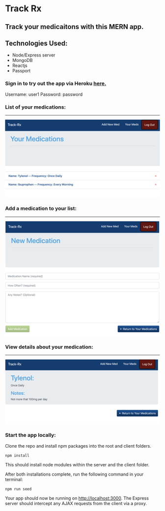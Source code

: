 # Track Rx

## Track your medicaitons with this MERN app.

## Technologies Used:

- Node/Express server
- MongoDB
- Reactjs
- Passport

### Sign in to try out the app via Heroku <a href="https://serene-cove-27112.herokuapp.com/" target="blank">here.</a>

Username: user1
Password: password

### List of your medications:
_______________________________________________________________________________________________
<img alt="Screenshot of medications list" src="images/med-list.png">

### Add a medication to your list:
_______________________________________________________________________________________________
<img alt="Screenshot of add medication form" src="images/add-med.png">

### View details about your medication:
_______________________________________________________________________________________________
<img alt="Screenshot medication detail view" src="images/med-detail.png">

### Start the app locally:

Clone the repo and install npm packages into the root and client folders.

```
npm install
```

This should install node modules within the server and the client folder.

After both installations complete, run the following command in your terminal:

```
npm run seed
```

Your app should now be running on <http://localhost:3000>. The Express server should intercept any AJAX requests from the client via a proxy.
